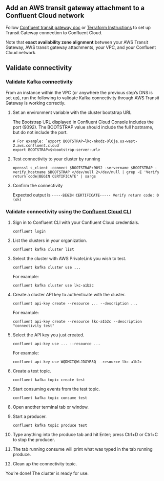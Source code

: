 ## Add an AWS transit gateway attachment to a Confluent Cloud network
Follow [Confluent transit gateway doc](https://docs.confluent.io/cloud/current/networking/aws-transit-gateway.html#) 
or [Terraform Instructions](https://registry.terraform.io/providers/confluentinc/confluent/latest/docs/resources/confluent_transit_gateway_attachment]) 
to set up Transit Gateway connection to Confluent Cloud. 

Note that **exact availability zone alignment** between your AWS Transit Gateway, AWS transit gateway attachments, your VPC, and your Confluent Cloud network.

## Validate connectivity
### Validate Kafka connectivity
From an instance within the VPC (or anywhere the previous step’s DNS is set up), run the following to validate Kafka connectivity through AWS Transit Gateway is working correctly.

1. Set an environment variable with the cluster bootstrap URL

    The Bootstrap URL displayed in Confluent Cloud Console includes the port (9092). The BOOTSTRAP value should include the full hostname, but do not include the port. 

   ```
   # For example: `export BOOTSTRAP=lkc-nkodz-0l6je.us-west-2.aws.confluent.cloud`
   export BOOTSTRAP=$<bootstrap-server-url>
   ```

2. Test connectivity to your cluster by running 
   ```
   openssl s_client -connect $BOOTSTRAP:9092 -servername $BOOTSTRAP -verify_hostname $BOOTSTRAP </dev/null 2>/dev/null | grep -E 'Verify return code|BEGIN CERTIFICATE' | xargs
   ```
   
3. Confirm the connectivity

    Expected output is 
    `-----BEGIN CERTIFICATE----- Verify return code: 0 (ok)`

### Validate connectivity using the [Confluent Cloud CLI](https://docs.confluent.io/confluent-cli/current/overview.html)

1. Sign in to Confluent CLI with your Confluent Cloud credentials.
    ```
    confluent login
    ```
   
2. List the clusters in your organization.
    ```
    confluent kafka cluster list
    ``` 
   
3. Select the cluster with AWS PrivateLink you wish to test.
    ```
    confluent kafka cluster use ...
    ``` 
    For example:

    ```
    confluent kafka cluster use lkc-a1b2c
    ```
   
4. Create a cluster API key to authenticate with the cluster.
    ```
    confluent api-key create --resource ... --description ...
    ```
    For example:

    ```
    confluent api-key create --resource lkc-a1b2c --description "connectivity test"
    ``` 

5. Select the API key you just created.
    ```
    confluent api-key use ... --resource ...
    ```
    For example:

    ```
    confluent api-key use WQDMCIQWLJDGYR5Q --resource lkc-a1b2c
    ``` 

6. Create a test topic.
    ```
    confluent kafka topic create test
    ``` 

7. Start consuming events from the test topic.
    ```
    confluent kafka topic consume test
    ``` 

8. Open another terminal tab or window.
9. Start a producer.
    ```
    confluent kafka topic produce test
    ``` 
10. Type anything into the produce tab and hit Enter; press Ctrl+D or Ctrl+C to stop the producer.
11. The tab running consume will print what was typed in the tab running produce.
12. Clean up the connectivity topic.

You’re done! The cluster is ready for use.